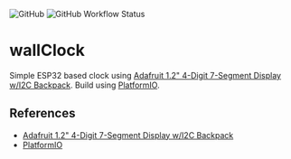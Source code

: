 ![GitHub](https://img.shields.io/github/license/kallemooo/wallClock) ![GitHub Workflow Status](https://img.shields.io/github/workflow/status/kallemooo/wallClock/CI)
# wallClock
Simple ESP32 based clock using [Adafruit 1.2" 4-Digit 7-Segment Display w/I2C Backpack][ada7segment].
Build using [PlatformIO][PlatformIO].

## References
* [Adafruit 1.2" 4-Digit 7-Segment Display w/I2C Backpack][ada7segment]
* [PlatformIO][PlatformIO]

[//]: # (These are reference links used in the body of this note and get stripped out when the markdown processor does its job.)

[PlatformIO]: <https://platformio.org> "PlatformIO"

[ada7segment]: <https://www.adafruit.com/product/1270> "Adafruit 1.2 4-Digit 7-Segment Display w/I2C Backpack"
